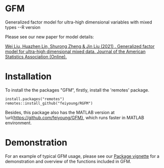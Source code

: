 # GFM
Generalized factor model for ultra-high dimensional variables with mixed types --R version

Please see our new paper for model details:

[Wei Liu, Huazhen Lin, Shurong Zheng & Jin Liu (2021) . Generalized factor model for ultra-high dimensional mixed data. Journal of the American Statistics Association (Online).](https://www.tandfonline.com/doi/abs/10.1080/01621459.2021.1999818?journalCode=uasa20)

# Installation

To install the the packages "GFM", firstly, install the 'remotes' package.
```{Rmd}
install.packages("remotes")
remotes::install_github("feiyoung/RGFM")
```
Besides, this package also has the MATLAB version at \url{https://github.com/feiyoung/GFM}, which runs faster in MATLAB environment.

# Demonstration

For an example of typical GFM usage, please see our [Package vignette](https://feiyoung.github.io/RGFM/index.html) for a demonstration and overview of the functions included in GFM.
